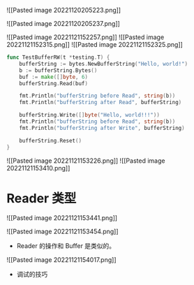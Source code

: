 ![[Pasted image 20221120205223.png]]

![[Pasted image 20221120205237.png]]

![[Pasted image 20221121152257.png]]
![[Pasted image 20221121152315.png]]
![[Pasted image 20221121152325.png]]

```go
func TestBufferRW(t *testing.T) {
	bufferString := bytes.NewBufferString("Hello, world!")
	b := bufferString.Bytes()
	buf := make([]byte, 6)
	bufferString.Read(buf)

	fmt.Println("bufferString before Read", string(b))
	fmt.Println("bufferString after Read", bufferString)

	bufferString.Write([]byte("Hello, world!!!"))
	fmt.Println("bufferString before Read", string(b))
	fmt.Println("bufferString after Write", bufferString)

	bufferString.Reset()
}

```
![[Pasted image 20221121153226.png]]
![[Pasted image 20221121153410.png]]


# Reader 类型
![[Pasted image 20221121153441.png]]

![[Pasted image 20221121153454.png]]

- Reader 的操作和 Buffer 是类似的。

![[Pasted image 20221121154017.png]]

- 调试的技巧

